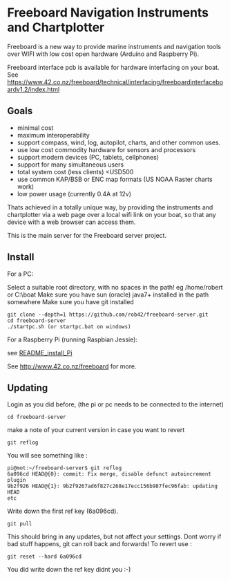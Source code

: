 Freeboard Navigation Instruments and Chartplotter
=================================================

Freeboard is a new way to provide marine instruments and navigation tools over WIFI with low cost open hardware (Arduino and Raspberry Pi).

Freeboard interface pcb is available for hardware interfacing on your boat. See https://www.42.co.nz/freeboard/technical/interfacing/freeboardinterfaceboardv1.2/index.html

Goals
-----

 * minimal cost
 * maximum interoperability
 * support compass, wind, log, autopilot, charts, and other common uses.
 * use low cost commodity hardware for sensors and processors
 * support modern devices (PC, tablets, cellphones)
 * support for many simultaneous users
 * total system cost (less clients) <USD500
 * use common KAP/BSB or ENC map formats (US NOAA Raster charts work)
 * low power usage (currently 0.4A at 12v)

Thats achieved in a totally unique way, by providing the instruments and chartplotter via a web page over a local wifi link on your boat, so that any device with a web browser can access them.

This is the main server for the Freeboard server project.  

Install
-------

For a PC:

Select a suitable root directory, with no spaces in the path! eg /home/robert or C:\boat
Make sure you have sun (oracle) java7+ installed in the path somewhere
Make sure you have git installed
```
git clone --depth=1 https://github.com/rob42/freeboard-server.git
cd freeboard-server
./startpc.sh (or startpc.bat on windows)
```

For a Raspberry Pi (running Raspbian Jessie):

see [README_install_Pi](README_install_Pi.md)

See http://www.42.co.nz/freeboard for more.


Updating
--------

Login as you did before, (the pi or pc needs to be connected to the internet)
```
cd freeboard-server
```
make a note of your current version in case you want to revert
```
git reflog
```
You will see something like :
```
pi@mot:~/freeboard-server$ git reflog
6a096cd HEAD@{0}: commit: Fix merge, disable defunct autoincrement plugin
9b2f926 HEAD@{1}: 9b2f9267ad6f827c268e17ecc156b987fec96fab: updating HEAD
etc
```
Write down the first ref key (6a096cd).
```
git pull
```
This should bring in any updates, but not affect your settings. Dont worry if bad stuff happens, git can roll back and forwards!
To revert use :
```
git reset --hard 6a096cd
```
You did write down the ref key didnt you :-)



